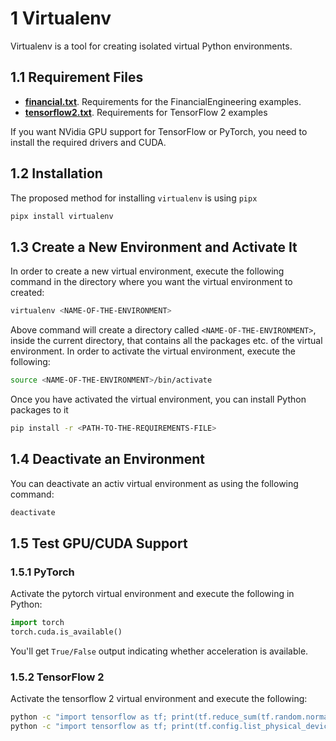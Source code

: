 # 1 Virtualenv

Virtualenv is a tool for creating isolated virtual Python environments.

## 1.1 Requirement Files

* **[financial.txt](./financial.txt)**. Requirements for the FinancialEngineering examples.
* **[tensorflow2.txt](./tensorflow2.txt)**. Requirements for TensorFlow 2 examples

If you want NVidia GPU support for TensorFlow or PyTorch, you need to install the required drivers and CUDA.

## 1.2 Installation

The proposed method for installing `virtualenv` is using `pipx`

```bash
pipx install virtualenv
```

## 1.3 Create a New Environment and Activate It

In order to create a new virtual environment, execute the following command in the directory
where you want the virtual environment to created:

```bash
virtualenv <NAME-OF-THE-ENVIRONMENT>
```

Above command will create a directory called `<NAME-OF-THE-ENVIRONMENT>`, inside the current directory, that contains all the packages etc.
of the virtual environment. In order to activate the virtual environment, execute the following:

```bash
source <NAME-OF-THE-ENVIRONMENT>/bin/activate
```

Once you have activated the virtual environment, you can install Python packages to it

```bash
pip install -r <PATH-TO-THE-REQUIREMENTS-FILE>
```

## 1.4 Deactivate an Environment

You can deactivate an activ virtual environment as using the following command:

```bash
deactivate
```

## 1.5 Test GPU/CUDA Support

### 1.5.1 PyTorch

Activate the pytorch virtual environment and execute the following in Python:

```python
import torch
torch.cuda.is_available()
```

You'll get `True/False` output indicating whether acceleration is available.

### 1.5.2 TensorFlow 2

Activate the tensorflow 2 virtual environment and execute the following:

```bash
python -c "import tensorflow as tf; print(tf.reduce_sum(tf.random.normal([1000, 1000])))"
python -c "import tensorflow as tf; print(tf.config.list_physical_devices('GPU'))"
```
